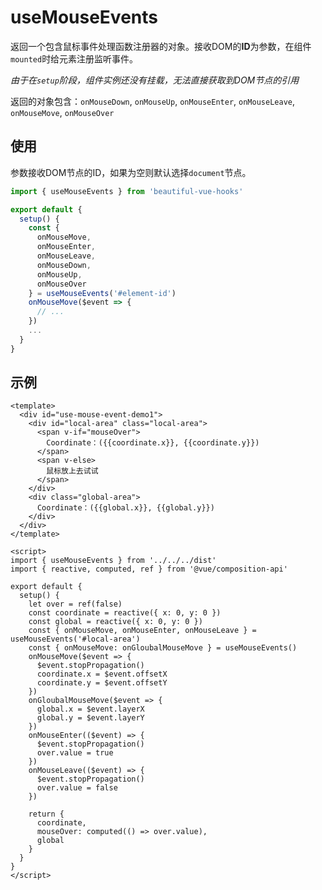 # useMouseEvents

返回一个包含鼠标事件处理函数注册器的对象。接收DOM的**ID**为参数，在组件`mounted`时给元素注册监听事件。

*由于在`setup`阶段，组件实例还没有挂载，无法直接获取到DOM节点的引用*

返回的对象包含：`onMouseDown`, `onMouseUp`, `onMouseEnter`, `onMouseLeave`, `onMouseMove`, `onMouseOver`

## 使用

参数接收DOM节点的ID，如果为空则默认选择`document`节点。

```javascript
import { useMouseEvents } from 'beautiful-vue-hooks'

export default {
  setup() {
    const {
      onMouseMove,
      onMouseEnter,
      onMouseLeave,
      onMouseDown,
      onMouseUp,
      onMouseOver
    } = useMouseEvents('#element-id')
    onMouseMove($event => {
      // ...
    })
    ...
  }
}
```

## 示例

<demo>
  <use-mouse-events-demo />
</demo>

```vue
<template>
  <div id="use-mouse-event-demo1">
    <div id="local-area" class="local-area">
      <span v-if="mouseOver">
        Coordinate：({{coordinate.x}}, {{coordinate.y}})
      </span>
      <span v-else>
        鼠标放上去试试
      </span>
    </div>
    <div class="global-area">
      Coordinate：({{global.x}}, {{global.y}})
    </div>
  </div>
</template>

<script>
import { useMouseEvents } from '../../../dist'
import { reactive, computed, ref } from '@vue/composition-api'

export default {
  setup() {
    let over = ref(false)
    const coordinate = reactive({ x: 0, y: 0 })
    const global = reactive({ x: 0, y: 0 })
    const { onMouseMove, onMouseEnter, onMouseLeave } = useMouseEvents('#local-area')
    const { onMouseMove: onGloubalMouseMove } = useMouseEvents()
    onMouseMove($event => {
      $event.stopPropagation()
      coordinate.x = $event.offsetX
      coordinate.y = $event.offsetY
    })
    onGloubalMouseMove($event => {
      global.x = $event.layerX
      global.y = $event.layerY
    })
    onMouseEnter(($event) => {
      $event.stopPropagation()
      over.value = true
    })
    onMouseLeave(($event) => {
      $event.stopPropagation()
      over.value = false
    })

    return {
      coordinate,
      mouseOver: computed(() => over.value),
      global
    }
  }
}
</script>
```
